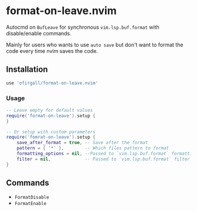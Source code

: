 # format-on-leave.nvim
Autocmd on `BufLeave` for synchronous `vim.lsp.buf.format` with disable/enable commands.

Mainly for users who wants to use `auto save` but don't want to format the code every time nvim saves the code.


## Installation
```lua
use 'ofirgall/format-on-leave.nvim'
```

### Usage
```lua
-- Leave empty for default values
require('format-on-leave').setup {
}

-- Or setup with custom parameters
require('fomrat-on-leave').setup {
	save_after_format = true, -- Save after the format
	pattern = { '*' },        -- Which files pattern to format
	formatting_options = nil, --Passed to `vim.lsp.buf.format` formatting_options
	filter = nil,             -- Passed to `vim.lsp.buf.format` filter
}
```

## Commands
* `FormatDisable`
* `FormatEnable`
